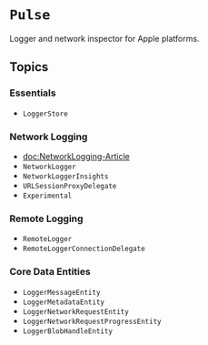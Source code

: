 # ``Pulse``

Logger and network inspector for Apple platforms.

## Topics

### Essentials

- ``LoggerStore``

### Network Logging

- <doc:NetworkLogging-Article>
- ``NetworkLogger``
- ``NetworkLoggerInsights``
- ``URLSessionProxyDelegate``
- ``Experimental``

### Remote Logging

- ``RemoteLogger``
- ``RemoteLoggerConnectionDelegate``

### Core Data Entities

- ``LoggerMessageEntity``
- ``LoggerMetadataEntity``
- ``LoggerNetworkRequestEntity``
- ``LoggerNetworkRequestProgressEntity``
- ``LoggerBlobHandleEntity``
